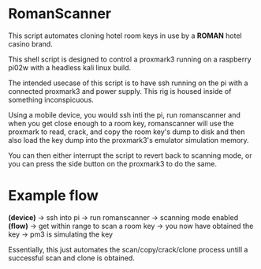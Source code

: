# RomanScanner
This script automates cloning hotel room keys in use by a **ROMAN** hotel casino brand.

This shell script is designed to control a proxmark3 running on a raspberry pi02w with a headless kali linux build.

The intended usecase of this script is to have ssh running on the pi with
a connected proxmark3 and power supply. This rig is housed inside of something inconspicuous.

Using a mobile device, you would ssh inti the pi, run romanscanner and
when you get close enough to a room key, romanscanner will use the
proxmark to read, crack, and copy the room key's dump to disk and then
also load the key dump into the proxmark3's emulator simulation memory.

You can then either interrupt the script to revert back to scanning
mode, or you can press the side button on the proxmark3 to do the same.

# Example flow
**(device)** -> ssh into pi -> run romanscanner -> scanning mode enabled  
**(flow)** -> get within range to scan a room key -> you now have obtained the key -> pm3 is simulating the key

Essentially, this just automates the scan/copy/crack/clone process
untill a successful scan and clone is obtained.
